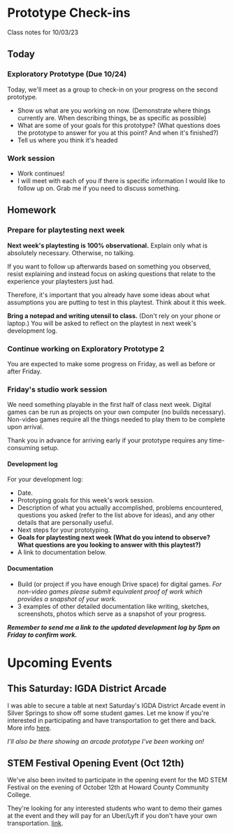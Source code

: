 # Prototype Check-ins
Class notes for 10/03/23

## Today
### Exploratory Prototype (Due 10/24)
Today, we'll meet as a group to check-in on your progress on the second prototype.
- Show us what are you working on now. (Demonstrate where things currently are. When describing things, be as specific as possible) 
- What are some of your goals for this prototype? (What questions does the prototype to answer for you at this point? And when it's finished?)
- Tell us where you think it's headed


### Work session
- Work continues!
- I will meet with each of you if there is specific information I would like to follow up on. Grab me if you need to discuss something.


## Homework

### Prepare for playtesting next week
__Next week's playtesting is 100% observational.__ Explain only what is absolutely necessary. Otherwise, no talking. 

If you want to follow up afterwards based on something you observed, resist explaining and instead focus on asking questions that relate to the experience your playtesters just had.

Therefore, it's important that you already have some ideas about what assumptions you are putting to test in this playtest. Think about it this week.

__Bring a notepad and writing utensil to class.__ (Don't rely on your phone or laptop.) You will be asked to reflect on the playtest in next week's development log.

### Continue working on Exploratory Prototype 2
You are expected to make some progress on Friday, as well as before or after Friday. 

### Friday's studio work session
We need something playable in the first half of class next week. Digital games can be run as projects on your own computer (no builds necessary). Non-video games require all the things needed to play them to be complete upon arrival. 

Thank you in advance for arriving early if your prototype requires any time-consuming setup.


#### Development log
For your development log:
- Date.
- Prototyping goals for this week's work session.
- Description of what you actually accomplished, problems encountered, questions you asked (refer to the list above for ideas), and any other details that are personally useful.
- Next steps for your prototyping.
- __Goals for playtesting next week (What do you intend to observe? What questions are you looking to answer with this playtest?)__
- A link to documentation below.

#### Documentation
- Build (or project if you have enough Drive space) for digital games. _For non-video games please submit equivalent proof of work which provides a snapshot of your work._
- 3 examples of other detailed documentation like writing, sketches, screenshots, photos which serve as a snapshot of your progress.

***Remember to send me a link to the updated development log by 5pm on Friday to confirm work.***


# Upcoming Events

## This Saturday: IGDA District Arcade
I was able to secure a table at next Saturday's IGDA District Arcade event in Silver Springs to show off some student games. Let me know if you're interested in participating and have transportation to get there and back. More info [here](https://www.meetup.com/igda-dc/events/295326258/).

_I'll also be there showing an arcade prototype I've been working on!_

## STEM Festival Opening Event (Oct 12th)
We've also been invited to participate in the opening event for the MD STEM Festival on the evening of October 12th at Howard County Community College. 

They're looking for any interested students who want to demo their games at the event and they will pay for an Uber/Lyft if you don't have your own transportation. [link](https://marylandstemfestival.org/events/maryland-stem-festival-2023-opening-ceremony).